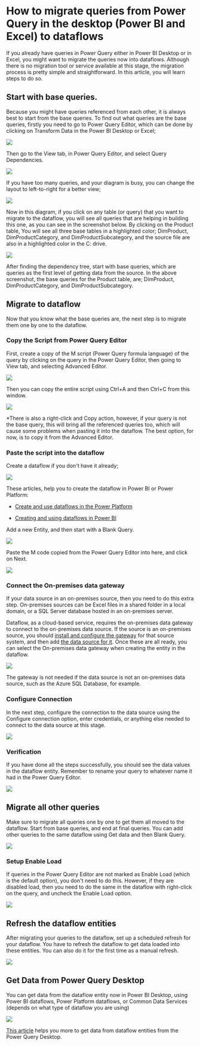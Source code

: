 How to migrate queries from Power Query in the desktop (Power BI and Excel) to dataflows
=======================================================================================

If you already have queries in Power Query either in Power BI Desktop or in
Excel, you might want to migrate the queries now into dataflows. Although there
is no migration tool or service available at this stage, the migration process
is pretty simple and straightforward. In this article, you will learn steps to
do so.

Start with base queries.
-----------------------

Because you might have queries referenced from each other, it is always best to
start from the base queries. To find out what queries are the base queries,
firstly you need to go to Power Query Editor, which can be done by clicking on
Transform Data in the Power BI Desktop or Excel;

![](media/1bf8db7c2203dc58e350e649b87c5ec0.png)

Then go to the View tab, in Power Query Editor, and select Query Dependencies.

![](media/8d0ef691e537fb0f7e742b6927d07adb.png)

If you have too many queries, and your diagram is busy, you can change the
layout to left-to-right for a better view;

![](media/dae60db664bc3fd335e14e5c562d2233.png)

Now in this diagram, if you click on any table (or query) that you want to migrate to the dataflow, you will see all queries that are helping in building this one, as you can see in the screenshot below. By clicking on the Product table, You will see all three base tables in a highlighted color; DimProduct, DimProductCategory, and DimProductSubcategory, and the source file are also in a highlighted color in the C: drive.

![](media/da9791d873ff84afae6f1cf82fcba7e8.png)

After finding the dependency tree, start with base queries, which are queries as
the first level of getting data from the source. In the above screenshot, the
base queries for the Product table, are; DimProduct, DimProductCategory, and
DimProductSubcategory.

Migrate to dataflow
-------------------

Now that you know what the base queries are, the next step is to migrate them
one by one to the dataflow.

### Copy the Script from Power Query Editor

First, create a copy of the M script (Power Query formula language) of the query by clicking on the query in the Power Query Editor, then going to View tab, and selecting Advanced Editor.

![](media/82c3ad91741d1da18d9d5a78a5077e3a.png)

Then you can copy the entire script using Ctrl+A and then Ctrl+C from this
window.

![](media/048937e109fa6675333db8821380c311.png)

\*There is also a right-click and Copy action, however, if your query is not the
base query, this will bring all the referenced queries too, which will cause
some problems when pasting it into the dataflow. The best option, for now, is to
copy it from the Advanced Editor.

### Paste the script into the dataflow

Create a dataflow if you don't have it already;

![](media/ced6d78388de467a94d75b7ed28df276.png)

These articles, help you to create the dataflow in Power BI or Power Platform:

-   [Create and use dataflows in the Power Platform](https://docs.microsoft.com/en-us/data-integration/dataflows/dataflows-integration-overview)
    
-   [Creating and using dataflows in Power BI](https://docs.microsoft.com/en-us/power-bi/service-dataflows-create-use)

Add a new Entity, and then start with a Blank Query.

![](media/f5073b5bac6463058c275980da7533cd.png)

Paste the M code copied from the Power Query Editor into here, and click on
Next.

![](media/064c7be98f2f58f1d94d41cb6b479708.png)

### Connect the On-premises data gateway

If your data source in an on-premises source, then you need to do this extra
step. On-premises sources can be Excel files in a shared folder in a local
domain, or a SQL Server database hosted in an on-premises server.

Dataflow, as a cloud-based service, requires the on-premises data gateway to connect to the on-premises data source. If the source is an on-premises source, you should [install and configure the gateway](https://docs.microsoft.com/en-us/data-integration/gateway/service-gateway-install) for that source system, and then add [the data source for it](https://docs.microsoft.com/en-us/data-integration/gateway/service-gateway-manage).
Once these are all ready, you can select the On-premises data gateway when
creating the entity in the dataflow.

![](media/baee2ba288f1be2a66b96ab8129d617d.png)

The gateway is not needed if the data source is not an on-premises data source,
such as the Azure SQL Database, for example.

### Configure Connection

In the next step, configure the connection to the data source using the
Configure connection option, enter credentials, or anything else needed to
connect to the data source at this stage.

![](media/c3445c14d3a425c8039566e549fa83d1.png)

### Verification

If you have done all the steps successfully, you should see the data values in the dataflow entity. Remember to rename your query to whatever name it had in the Power Query Editor.

![](media/09ad9e5dbcf031366506ddc355bf541e.png)

Migrate all other queries
-------------------------

Make sure to migrate all queries one by one to get them all moved to the
dataflow. Start from base queries, and end at final queries. You can add other
queries to the same dataflow using Get data and then Blank Query.

![](media/690df8ab18c8bd1774734ff66102a78e.png)

### Setup Enable Load

If queries in the Power Query Editor are not marked as Enable Load (which is the default option), you don't need to do this. However, if they are disabled load, then you need to do the same in the dataflow with right-click on the query, and uncheck the Enable Load option.

![](media/e00471e83a5927e6de5d1bc3a03b6a7d.png)

Refresh the dataflow entities
-----------------------------

After migrating your queries to the dataflow, set up a scheduled refresh for
your dataflow. You have to refresh the dataflow to get data loaded into these
entities. You can also do it for the first time as a manual refresh.

![](media/9448322bcbe00d691ed7527350b9996b.png)

Get Data from Power Query Desktop
---------------------------------

You can get data from the dataflow entity now in Power BI Desktop, using Power
BI dataflows, Power Platform dataflows, or Common Data Services (depends on what
type of dataflow you are using)

![](media/792b49126c55a3933b8b9c190f372feb.png)

[This
article](https://docs.microsoft.com/en-us/power-bi/desktop-connect-dataflows)
helps you more to get data from dataflow entities from the Power Query Desktop.
